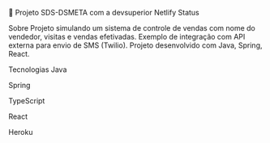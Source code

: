 🚀 Projeto SDS-DSMETA com a devsuperior
Netlify Status

Sobre
Projeto simulando um sistema de controle de vendas com nome do vendedor, visitas e vendas efetivadas. Exemplo de integração com API externa para envio de SMS (Twilio). Projeto desenvolvido com Java, Spring, React.

Tecnologias
Java

Spring

TypeScript

React

Heroku
